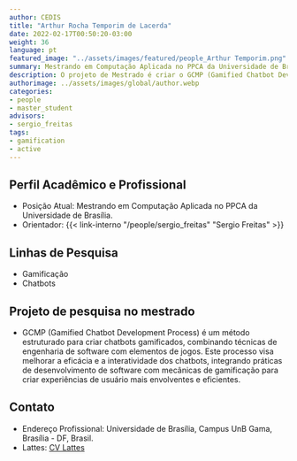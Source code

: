 ```yaml
---
author: CEDIS
title: "Arthur Rocha Temporim de Lacerda"
date: 2022-02-17T00:50:20-03:00
weight: 36
language: pt
featured_image: "../assets/images/featured/people_Arthur Temporim.png"
summary: Mestrando em Computação Aplicada no PPCA da Universidade de Brasília.
description: O projeto de Mestrado é criar o GCMP (Gamified Chatbot Development Process), um método estruturado para desenvolver chatbots gamificados.
authorimage: ../assets/images/global/author.webp
categories: 
- people
- master_student
advisors:
- sergio_freitas
tags: 
- gamification
- active
---
```

## Perfil Acadêmico e Profissional
- Posição Atual: Mestrando em Computação Aplicada no PPCA da Universidade de Brasília. 
- Orientador: {{< link-interno "/people/sergio_freitas" "Sergio Freitas" >}}

## Linhas de Pesquisa
- Gamificação
- Chatbots

## Projeto de pesquisa no mestrado
- GCMP (Gamified Chatbot Development Process) é um método estruturado para criar chatbots gamificados, combinando técnicas de engenharia de software com elementos de jogos. Este processo visa melhorar a eficácia e a interatividade dos chatbots, integrando práticas de desenvolvimento de software com mecânicas de gamificação para criar experiências de usuário mais envolventes e eficientes. 

## Contato
- Endereço Profissional: Universidade de Brasília, Campus UnB Gama, Brasília - DF, Brasil.
- Lattes: [CV Lattes](http://lattes.cnpq.br/7822013233737547)